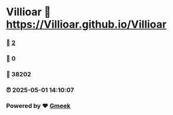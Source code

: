 # Villioar :link: https://Villioar.github.io/Villioar 
### :page_facing_up: [2](https://Villioar.github.io/Villioar/tag.html) 
### :speech_balloon: 0 
### :hibiscus: 38202 
### :alarm_clock: 2025-05-01 14:10:07 
### Powered by :heart: [Gmeek](https://github.com/Meekdai/Gmeek)
